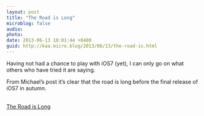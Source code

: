 ```yaml
---
layout: post
title: "The Road is Long"
microblog: false
audio: 
photo: 
date: 2013-06-13 18:01:44 +0400
guid: http://kaa.micro.blog/2013/06/13/the-road-is.html
---
```

<p>Having not had a chance to play with iOS7 (yet), I can only go on what others who have tried it are saying.</p>

<p>From Michael’s post it’s clear that the road is long before the final release of iOS7 in autumn.</p><br /><a href='http://binarybonsai.com/blog/ios7'>The Road is Long</a>
